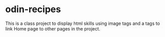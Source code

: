 # odin-recipes
This is a class project to display html skills using image tags and a tags to link Home page to other pages in the project. 
